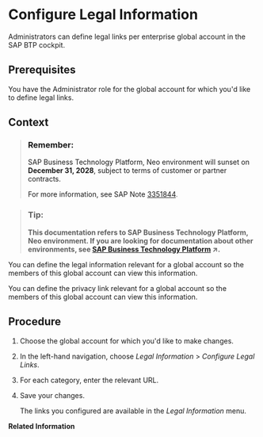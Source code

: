 <!-- copy6c3195266a9c4de990627dacd4766662 -->

# Configure Legal Information

Administrators can define legal links per enterprise global account in the SAP BTP cockpit.



<a name="copy6c3195266a9c4de990627dacd4766662__prereq_jtf_5db_tdb"/>

## Prerequisites

You have the Administrator role for the global account for which you'd like to define legal links.



## Context

> ### Remember:  
> SAP Business Technology Platform, Neo environment will sunset on **December 31, 2028**, subject to terms of customer or partner contracts.
> 
> For more information, see SAP Note [3351844](https://me.sap.com/notes/3351844).

> ### Tip:  
> **This documentation refers to SAP Business Technology Platform, Neo environment. If you are looking for documentation about other environments, see [SAP Business Technology Platform](https://help.sap.com/viewer/65de2977205c403bbc107264b8eccf4b/Cloud/en-US/6a2c1ab5a31b4ed9a2ce17a5329e1dd8.html "SAP Business Technology Platform (SAP BTP) is an integrated offering comprised of four technology portfolios: database and data management, application development and integration, analytics, and intelligent technologies. The platform offers users the ability to turn data into business value, compose end-to-end business processes, and build and extend SAP applications quickly.") :arrow_upper_right:.**

You can define the legal information relevant for a global account so the members of this global account can view this information.

You can define the privacy link relevant for a global account so the members of this global account can view this information.



## Procedure

1.  Choose the global account for which you'd like to make changes.

2.  In the left-hand navigation, choose *Legal Information* \> *Configure Legal Links*.

3.  For each category, enter the relevant URL.

4.  Save your changes.

    The links you configured are available in the *Legal Information* menu.


**Related Information**  






